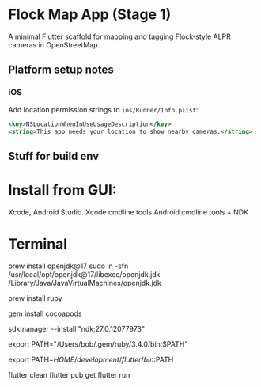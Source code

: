 # Flock Map App (Stage 1)

A minimal Flutter scaffold for mapping and tagging Flock‑style ALPR cameras in OpenStreetMap.

## Platform setup notes

### iOS
Add location permission strings to `ios/Runner/Info.plist`:
```xml
<key>NSLocationWhenInUseUsageDescription</key>
<string>This app needs your location to show nearby cameras.</string>
```


## Stuff for build env
# Install from GUI:
Xcode, Android Studio.
Xcode cmdline tools
Android cmdline tools + NDK

# Terminal
brew install openjdk@17
sudo ln -sfn /usr/local/opt/openjdk@17/libexec/openjdk.jdk /Library/Java/JavaVirtualMachines/openjdk.jdk

brew install ruby

gem install cocoapods

sdkmanager --install "ndk;27.0.12077973"

export PATH="/Users/bob/.gem/ruby/3.4.0/bin:$PATH"

export PATH=$HOME/development/flutter/bin:$PATH

flutter clean
flutter pub get
flutter run
